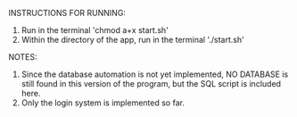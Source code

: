 INSTRUCTIONS FOR RUNNING:
1. Run in the terminal 'chmod a+x start.sh'
2. Within the directory of the app, run in the terminal './start.sh'


NOTES: 
1. Since the database automation is not yet implemented, NO DATABASE is still found in this version of the program, but the SQL script is included here.
2. Only the login system is implemented so far. 
